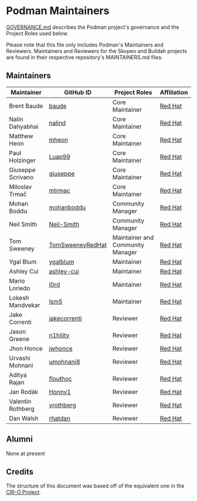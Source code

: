 # Podman Maintainers

[GOVERNANCE.md](https://github.com/containers/podman/blob/main/GOVERNANCE.md)
describes the Podman project's governance and the Project Roles used below.

Please note that this file only includes Podman's Maintainers and Reviewers.
Maintainers and Reviewers for the Skopeo and Buildah projects are found in their respective repository's MAINTAINERS.md files.

## Maintainers

| Maintainer        | GitHub ID                                                | Project Roles                    | Affiliation                                  |
|-------------------|----------------------------------------------------------|----------------------------------|----------------------------------------------|
| Brent Baude       | [baude](https://github.com/baude)                        | Core Maintainer                  | [Red Hat](https://github.com/RedHatOfficial) |
| Nalin Dahyabhai   | [nalind](https://github.com/nalind)                      | Core Maintainer                  | [Red Hat](https://github.com/RedHatOfficial) |
| Matthew Heon      | [mheon](https://github.com/mheon)                        | Core Maintainer                  | [Red Hat](https://github.com/RedHatOfficial) |
| Paul Holzinger    | [Luap99](https://github.com/Luap99)                      | Core Maintainer                  | [Red Hat](https://github.com/RedHatOfficial) |
| Giuseppe Scrivano | [giuseppe](https://github.com/giuseppe)                  | Core Maintainer                  | [Red Hat](https://github.com/RedHatOfficial) |
| Miloslav Trmač    | [mtrmac](https://github.com/mtrmac)                      | Core Maintainer                  | [Red Hat](https://github.com/RedHatOfficial) |
| Mohan Boddu       | [mohanboddu](https://github.com/mohanboddu)              | Community Manager                | [Red Hat](https://github.com/RedHatOfficial) |
| Neil Smith        | [Neil-Smith](https://github.com/Neil-Smith)              | Community Manager                | [Red Hat](https://github.com/RedHatOfficial) |
| Tom Sweeney       | [TomSweeneyRedHat](https://github.com/TomSweeneyRedHat/) | Maintainer and Community Manager | [Red Hat](https://github.com/RedHatOfficial) |
| Ygal Blum         | [ygalblum](https://github.com/ygalblum)                  | Maintainer                       | [Red Hat](https://github.com/RedHatOfficial) |
| Ashley Cui        | [ashley-cui](https://github.com/ashley-cui)              | Maintainer                       | [Red Hat](https://github.com/RedHatOfficial) |
| Mario Loriedo     | [l0rd](https://github.com/l0rd/)                         | Maintainer                       | [Red Hat](https://github.com/RedHatOfficial) |
| Lokesh Mandvekar  | [lsm5](https://github.com/lsm5)                          | Maintainer                       | [Red Hat](https://github.com/RedHatOfficial) |
| Jake Correnti     | [jakecorrenti](https://github.com/jakecorrenti)          | Reviewer                         | [Red Hat](https://github.com/RedHatOfficial) |
| Jason Greene      | [n1hility](https://github.com/n1hility)                  | Reviewer                         | [Red Hat](https://github.com/RedHatOfficial) |
| Jhon Honce        | [jwhonce](https://github.com/jwhonce)                    | Reviewer                         | [Red Hat](https://github.com/RedHatOfficial) |
| Urvashi Mohnani   | [umohnani8](https://github.com/umohnani8)                | Reviewer                         | [Red Hat](https://github.com/RedHatOfficial) |
| Aditya Rajan      | [flouthoc](https://github.com/flouthoc)                  | Reviewer                         | [Red Hat](https://github.com/RedHatOfficial) |
| Jan Rodák         | [Honny1](https://github.com/Honny1)                      | Reviewer                         | [Red Hat](https://github.com/RedHatOfficial) |
| Valentin Rothberg | [vrothberg](https://github.com/vrothberg)                | Reviewer                         | [Red Hat](https://github.com/RedHatOfficial) |
| Dan Walsh         | [rhatdan](https://github.com/rhatdan)                    | Reviewer                         | [Red Hat](https://github.com/RedHatOfficial) |

## Alumni

None at present

## Credits

The structure of this document was based off of the equivalent one in the [CRI-O Project](https://github.com/cri-o/cri-o/blob/main/MAINTAINERS.md).
